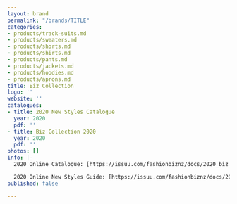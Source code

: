 ```yaml
---
layout: brand
permalink: "/brands/TITLE"
categories:
- products/track-suits.md
- products/sweaters.md
- products/shorts.md
- products/shirts.md
- products/pants.md
- products/jackets.md
- products/hoodies.md
- products/aprons.md
title: Biz Collection
logo: ''
website: ''
catalogues:
- title: 2020 New Styles Catalogue
  year: 2020
  pdf: ''
- title: Biz Collection 2020
  year: 2020
  pdf: ''
photos: []
info: |-
  2020 Online Catalogue: [https://issuu.com/fashionbiznz/docs/2020_biz_collection_-_ca?fr=sZTUzZDg2NjQ3](https://issuu.com/fashionbiznz/docs/2020_biz_collection_-_ca?fr=sZTUzZDg2NjQ3 "https://issuu.com/fashionbiznz/docs/2020_biz_collection_-_ca?fr=sZTUzZDg2NjQ3")

  2020 Online New Styles Guide: [https://issuu.com/fashionbiznz/docs/2020_stylebook__ca_new_styles?fr=sZmNmYjg2NjQ3](https://issuu.com/fashionbiznz/docs/2020_stylebook__ca_new_styles?fr=sZmNmYjg2NjQ3 "https://issuu.com/fashionbiznz/docs/2020_stylebook__ca_new_styles?fr=sZmNmYjg2NjQ3")
published: false

---
```

